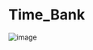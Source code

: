 # Time_Bank
![image](https://github.com/user-attachments/assets/cab15be6-53b9-42b0-a1c3-05a7929f435f)

